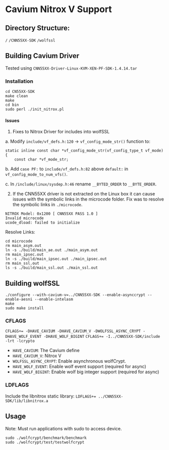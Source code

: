 # Cavium Nitrox V Support

## Directory Structure:
`/`
    `/CNN55XX-SDK`
    `/wolfssl`

## Building Cavium Driver

Tested using `CNN55XX-Driver-Linux-KVM-XEN-PF-SDK-1.4.14.tar`

### Installation

```
cd CN55XX-SDK
make clean
make
cd bin
sudo perl ./init_nitrox.pl 
```

#### Issues

1. Fixes to Nitrox Driver for includes into wolfSSL

a. Modify `include/vf_defs.h:120` -> `vf_config_mode_str()` function to:

```
static inline const char *vf_config_mode_str(vf_config_type_t vf_mode)
{
	const char *vf_mode_str;
```

b. Add `case PF:` to `include/vf_defs.h:82` above `default:` in `vf_config_mode_to_num_vfs()`.

c. In `/include/linux/sysdep.h:46` rename `__BYTED_ORDER` to `__BYTE_ORDER`.


2. If the CNN55XX driver is not extracted on the Linux box it can cause issues with the symbolic links in the microcode folder. Fix was to resolve the symbolic links in `./microcode`.

```
NITROX Model: 0x1200 [ CNN55XX PASS 1.0 ]
Invalid microcode
ucode_dload: failed to initialize
```

Resolve Links:
```
cd microcode
rm main_asym.out
ln -s ./build/main_ae.out ./main_asym.out
rm main_ipsec.out 
ln -s ./build/main_ipsec.out ./main_ipsec.out
rm main_ssl.out 
ls -s ./build/main_ssl.out ./main_ssl.out
```


## Building wolfSSL

```
./configure --with-cavium-v=../CNN55XX-SDK --enable-asynccrypt --enable-aesni --enable-intelasm
make
sudo make install
```

### CFLAGS

`CFLAGS+= -DHAVE_CAVIUM -DHAVE_CAVIUM_V -DWOLFSSL_ASYNC_CRYPT -DHAVE_WOLF_EVENT -DHAVE_WOLF_BIGINT`
`CFLAGS+= -I../CNN55XX-SDK/include -lrt -lcrypto`

* `HAVE_CAVIUM`: The Cavium define
* `HAVE_CAVIUM_V`: Nitrox V
* `WOLFSSL_ASYNC_CRYPT`: Enable asynchronous wolfCrypt.
* `HAVE_WOLF_EVENT`: Enable wolf event support (required for async)
* `HAVE_WOLF_BIGINT`: Enable wolf big integer support (required for async)


### LDFLAGS

Include the libnitrox static library:
`LDFLAGS+= ../CNN55XX-SDK/lib/libnitrox.a`


## Usage

Note: Must run applications with sudo to access device.

```
sudo ./wolfcrypt/benchmark/benchmark
sudo ./wolfcrypt/test/testwolfcrypt
```


